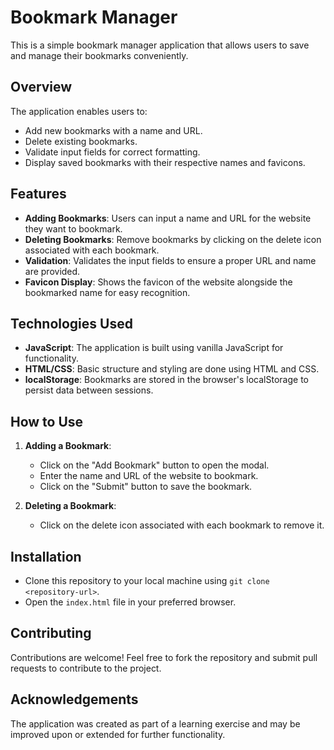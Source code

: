 # Bookmark Manager

This is a simple bookmark manager application that allows users to save and manage their bookmarks conveniently.

## Overview

The application enables users to:

- Add new bookmarks with a name and URL.
- Delete existing bookmarks.
- Validate input fields for correct formatting.
- Display saved bookmarks with their respective names and favicons.

## Features

- **Adding Bookmarks**: Users can input a name and URL for the website they want to bookmark.
- **Deleting Bookmarks**: Remove bookmarks by clicking on the delete icon associated with each bookmark.
- **Validation**: Validates the input fields to ensure a proper URL and name are provided.
- **Favicon Display**: Shows the favicon of the website alongside the bookmarked name for easy recognition.

## Technologies Used

- **JavaScript**: The application is built using vanilla JavaScript for functionality.
- **HTML/CSS**: Basic structure and styling are done using HTML and CSS.
- **localStorage**: Bookmarks are stored in the browser's localStorage to persist data between sessions.

## How to Use

1. **Adding a Bookmark**:

   - Click on the "Add Bookmark" button to open the modal.
   - Enter the name and URL of the website to bookmark.
   - Click on the "Submit" button to save the bookmark.

2. **Deleting a Bookmark**:
   - Click on the delete icon associated with each bookmark to remove it.

## Installation

- Clone this repository to your local machine using `git clone <repository-url>`.
- Open the `index.html` file in your preferred browser.

## Contributing

Contributions are welcome! Feel free to fork the repository and submit pull requests to contribute to the project.

## Acknowledgements

The application was created as part of a learning exercise and may be improved upon or extended for further functionality.
